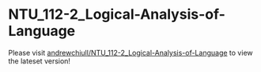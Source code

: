 # NTU_112-2_Logical-Analysis-of-Language

Please visit [andrewchiull/NTU\_112-2\_Logical-Analysis-of-Language](https://github.com/andrewchiull/NTU_112-2_Logical-Analysis-of-Language) to view the lateset version!
